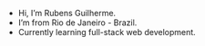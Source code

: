 - Hi, I’m Rubens Guilherme.
- I’m from Rio de Janeiro - Brazil.
- Currently learning full-stack web development.
